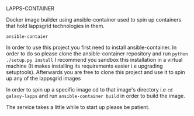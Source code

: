 LAPPS-CONTAINER

Docker image builder using ansible-container used to spin up containers that hold lappsgrid technologies in them.

`ansible-contaier`

In order to use this project you first need to install ansible-container. In order to do so please clone the ansible-container repository and run `python ./setup.py install` I recommend you sandbox this installation in a virtual machine (It makes installing its requirements easier i.e upgrading setuptools). Afterwards you are free to clone this project and use it to spin up any of the lappsgrid images

In order to spin up a specific image cd to that image's directory i.e `cd galaxy-lapps`
and run `ansible-container build` in order to build the image.

The service takes a little while to start up please be patient.
